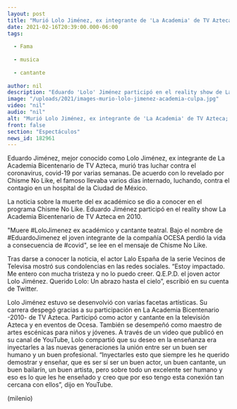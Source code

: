 ```yaml
---
layout: post
title: "Murió Lolo Jiménez, ex integrante de 'La Academia' de TV Azteca; tenía covid-19"
date: 2021-02-16T20:39:00.000-06:00
tags:
  
  - Fama
  
  - musica
  
  - cantante
  
author: nil
description: "Eduardo 'Lolo' Jiménez participó en el reality show de La Academia Bicentenario de TV Azteca en 2010. "
image: "/uploads/2021/images-murio-lolo-jimenez-academia-culpa.jpg"
video: "nil"
audio: "nil"
alt: "Murió Lolo Jiménez, ex integrante de 'La Academia' de TV Azteca; tenía covid-19"
front: false
section: "Espectáculos"
news_id: 182961
---
```


Eduardo Jiménez, mejor conocido como Lolo Jiménez, ex integrante de La Academia Bicentenario de TV Azteca, murió tras luchar contra el coronavirus, covid-19 por varias semanas. De acuerdo con lo revelado por Chisme No Like, el famoso llevaba varios días internado, luchando, contra el contagio en un hospital de la Ciudad de México.

La noticia sobre la muerte del ex académico se dio a conocer en el programa Chisme No Like. Eduardo Jiménez participó en el reality show La Academia Bicentenario de TV Azteca en 2010.

"Muere #LoloJimenez ex académico y cantante teatral. Bajo el nombre de #EduardoJimenez el joven integrante de la compañía OCESA perdió la vida a consecuencia de #covid", se lee en el mensaje de Chisme No Like. 

Tras darse a conocer la noticia, el actor Lalo España de la serie Vecinos de Televisa mostró sus condolencias en las redes sociales. “Estoy impactado. Me entero con mucha tristeza y no lo puedo creer. Q.E.P.D. el joven actor Lolo Jiménez. Querido Lolo: Un abrazo hasta el cielo”, escribió en su cuenta de Twitter.

Lolo Jiménez estuvo se desenvolvió con varias facetas artísticas. Su carrera despegó gracias a su participación en La Academia Bicentenario -2010- de TV Azteca. Participó como actor y cantante en la televisión Azteca y en eventos de Ocesa. 
También se desempeñó como maestro de artes escénicas para niños y jóvenes. A través de un video que publicó en su canal de YouTube, Lolo compartió que su deseo en la enseñanza era inyectarles a las nuevas generaciones la unión entre ser un buen ser humano y un buen profesional. 
“Inyectarles esto que siempre les he querido demostrar y enseñar, que es ser sí ser un buen actor, un buen cantante, un buen bailarín, un buen artista, pero sobre todo un excelente ser humano y eso es lo que les he enseñado y creo que por eso tengo esta conexión tan cercana con ellos”, dijo en YouTube. 

(milenio)